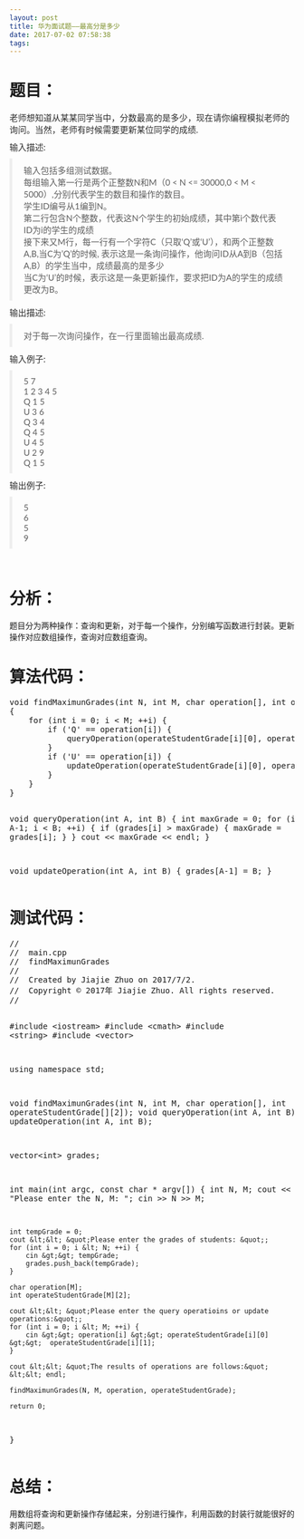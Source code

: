 ```yaml
---
layout: post
title: 华为面试题——最高分是多少
date: 2017-07-02 07:58:38
tags:
---
```



<h1>题目：</h1>
<p></p>
<p style="margin-top:0px; margin-bottom:10px; color:rgb(46,46,46); font-family:&quot;Microsoft YaHei&quot;,宋体,Lato,&quot;Helvetica Neue&quot;,Helvetica,Arial,sans-serif; font-size:15px">
老师想知道从某某同学当中，分数最高的是多少，现在请你编程模拟老师的询问。当然，老师有时候需要更新某位同学的成绩.</p>
<p style="margin-top:0px; margin-bottom:10px; color:rgb(46,46,46); font-family:&quot;Microsoft YaHei&quot;,宋体,Lato,&quot;Helvetica Neue&quot;,Helvetica,Arial,sans-serif; font-size:15px">
<span style="">输入描述:</span></p>
<blockquote style="padding:10px 20px; margin:0px 0px 10px; font-size:15px; border-left:5px solid rgb(238,238,238); color:rgb(94,94,94); font-family:&quot;Microsoft YaHei&quot;,宋体,Lato,&quot;Helvetica Neue&quot;,Helvetica,Arial,sans-serif">
<p style="margin-top:0px; margin-bottom:0px">输入包括多组测试数据。<br style="">
每组输入第一行是两个正整数N和M（0 &lt; N &lt;= 30000,0 &lt; M &lt; 5000）,分别代表学生的数目和操作的数目。<br style="">
学生ID编号从1编到N。<br style="">
第二行包含N个整数，代表这N个学生的初始成绩，其中第i个数代表ID为i的学生的成绩<br style="">
接下来又M行，每一行有一个字符C（只取‘Q’或‘U’），和两个正整数A,B,当C为’Q’的时候, 表示这是一条询问操作，他询问ID从A到B（包括A,B）的学生当中，成绩最高的是多少<br style="">
当C为‘U’的时候，表示这是一条更新操作，要求把ID为A的学生的成绩更改为B。</p>
</blockquote>
<p style="margin-top:0px; margin-bottom:10px; color:rgb(46,46,46); font-family:&quot;Microsoft YaHei&quot;,宋体,Lato,&quot;Helvetica Neue&quot;,Helvetica,Arial,sans-serif; font-size:15px">
<span style="">输出描述:</span></p>
<blockquote style="padding:10px 20px; margin:0px 0px 10px; font-size:15px; border-left:5px solid rgb(238,238,238); color:rgb(94,94,94); font-family:&quot;Microsoft YaHei&quot;,宋体,Lato,&quot;Helvetica Neue&quot;,Helvetica,Arial,sans-serif">
<p style="margin-top:0px; margin-bottom:0px">对于每一次询问操作，在一行里面输出最高成绩.</p>
</blockquote>
<p style="margin-top:0px; margin-bottom:10px; color:rgb(46,46,46); font-family:&quot;Microsoft YaHei&quot;,宋体,Lato,&quot;Helvetica Neue&quot;,Helvetica,Arial,sans-serif; font-size:15px">
<span style="">输入例子:</span></p>
<blockquote style="padding:10px 20px; margin:0px 0px 10px; font-size:15px; border-left:5px solid rgb(238,238,238); color:rgb(94,94,94); font-family:&quot;Microsoft YaHei&quot;,宋体,Lato,&quot;Helvetica Neue&quot;,Helvetica,Arial,sans-serif">
<p style="margin-top:0px; margin-bottom:0px">5 7<br style="">
1 2 3 4 5<br style="">
Q 1 5<br style="">
U 3 6<br style="">
Q 3 4<br style="">
Q 4 5<br style="">
U 4 5<br style="">
U 2 9<br style="">
Q 1 5</p>
</blockquote>
<p style="margin-top:0px; margin-bottom:10px; color:rgb(46,46,46); font-family:&quot;Microsoft YaHei&quot;,宋体,Lato,&quot;Helvetica Neue&quot;,Helvetica,Arial,sans-serif; font-size:15px">
<span style="">输出例子:</span></p>
<blockquote style="padding:10px 20px; margin:0px 0px 10px; font-size:15px; border-left:5px solid rgb(238,238,238); color:rgb(94,94,94); font-family:&quot;Microsoft YaHei&quot;,宋体,Lato,&quot;Helvetica Neue&quot;,Helvetica,Arial,sans-serif">
<p style="margin-top:0px; margin-bottom:0px">5<br style="">
6<br style="">
5<br style="">
9</p>
</blockquote>
<br>
<h1>分析：</h1>
<p>题目分为两种操作：查询和更新，对于每一个操作，分别编写函数进行封装。更新操作对应数组操作，查询对应数组查询。</p>
<h1>算法代码：</h1>
<p><pre code_snippet_id="2467552" snippet_file_name="blog_20170702_1_6211593"  name="code" class="cpp">void findMaximunGrades(int N, int M, char operation[], int operateStudentGrade[][2])
{
    for (int i = 0; i &lt; M; ++i) {
        if ('Q' == operation[i]) {
            queryOperation(operateStudentGrade[i][0], operateStudentGrade[i][1]);
        }
        if ('U' == operation[i]) {
            updateOperation(operateStudentGrade[i][0], operateStudentGrade[i][1]);
        }
    }
}

void queryOperation(int A, int B)
{
    int maxGrade = 0;
    for (int i = A-1; i &lt; B; ++i) {
        if (grades[i] &gt; maxGrade) {
            maxGrade = grades[i];
        }
    }
    cout &lt;&lt; maxGrade &lt;&lt; endl;
}

void updateOperation(int A, int B)
{
    grades[A-1] = B;
}</pre></p>
<h1>测试代码：</h1>
<p><pre code_snippet_id="2467552" snippet_file_name="blog_20170702_2_7148901"  name="code" class="cpp">//
//  main.cpp
//  findMaximunGrades
//
//  Created by Jiajie Zhuo on 2017/7/2.
//  Copyright &copy; 2017年 Jiajie Zhuo. All rights reserved.
//

#include &lt;iostream&gt;
#include &lt;cmath&gt;
#include &lt;string&gt;
#include &lt;vector&gt;

using namespace std;

void findMaximunGrades(int N, int M, char operation[], int operateStudentGrade[][2]);
void queryOperation(int A, int B);
void updateOperation(int A, int B);

vector&lt;int&gt; grades;

int main(int argc, const char * argv[]) {
    int N, M;
    cout &lt;&lt; &quot;Please enter the N, M: &quot;;
    cin &gt;&gt; N &gt;&gt; M;
    
    int tempGrade = 0;
    cout &lt;&lt; &quot;Please enter the grades of students: &quot;;
    for (int i = 0; i &lt; N; ++i) {
        cin &gt;&gt; tempGrade;
        grades.push_back(tempGrade);
    }
    
    char operation[M];
    int operateStudentGrade[M][2];
    
    cout &lt;&lt; &quot;Please enter the query operatioins or update operations:&quot;;
    for (int i = 0; i &lt; M; ++i) {
        cin &gt;&gt; operation[i] &gt;&gt; operateStudentGrade[i][0] &gt;&gt;  operateStudentGrade[i][1];
    }
    
    cout &lt;&lt; &quot;The results of operations are follows:&quot; &lt;&lt; endl;
    
    findMaximunGrades(N, M, operation, operateStudentGrade);
    
    return 0;
}</pre></p>
<h1>总结：</h1>
<p></p>
<p>用数组将查询和更新操作存储起来，分别进行操作，利用函数的封装行就能很好的剥离问题。</p>
